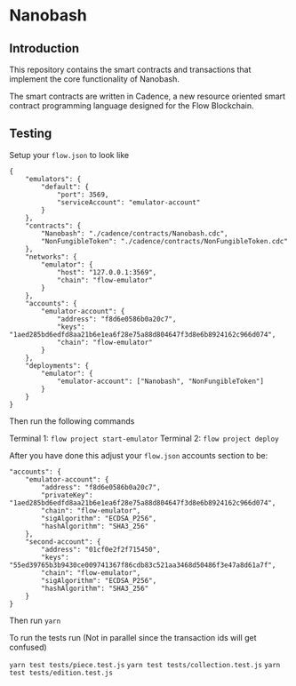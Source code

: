 # Nanobash

## Introduction

This repository contains the smart contracts and transactions that implement
the core functionality of Nanobash.

The smart contracts are written in Cadence, a new resource oriented
smart contract programming language designed for the Flow Blockchain.

## Testing

Setup your `flow.json` to look like

```
{
    "emulators": {
        "default": {
            "port": 3569,
            "serviceAccount": "emulator-account"
        }
    },
    "contracts": {
        "Nanobash": "./cadence/contracts/Nanobash.cdc",
        "NonFungibleToken": "./cadence/contracts/NonFungibleToken.cdc"
    },
    "networks": {
        "emulator": {
            "host": "127.0.0.1:3569",
            "chain": "flow-emulator"
        }
    },
    "accounts": {
        "emulator-account": {
            "address": "f8d6e0586b0a20c7",
            "keys": "1aed285bd6edfd8aa21b6e1ea6f28e75a88d804647f3d8e6b8924162c966d074",
            "chain": "flow-emulator"
        }
    },
    "deployments": {
        "emulator": {
            "emulator-account": ["Nanobash", "NonFungibleToken"]
        }
    }
}
```

Then run the following commands

Terminal 1: `flow project start-emulator`
Terminal 2: `flow project deploy`

After you have done this adjust your `flow.json` accounts section to be:

```
"accounts": {
    "emulator-account": {
        "address": "f8d6e0586b0a20c7",
        "privateKey": "1aed285bd6edfd8aa21b6e1ea6f28e75a88d804647f3d8e6b8924162c966d074",
        "chain": "flow-emulator",
        "sigAlgorithm": "ECDSA_P256",
        "hashAlgorithm": "SHA3_256"
    },
    "second-account": {
        "address": "01cf0e2f2f715450",
        "keys": "55ed39765b3b9430ce009741367f86cdb83c521aa3468d50486f3e47a8d61a7f",
        "chain": "flow-emulator",
        "sigAlgorithm": "ECDSA_P256",
        "hashAlgorithm": "SHA3_256"
    }
}
```

Then run `yarn`

To run the tests run (Not in parallel since the transaction ids will get confused)

`yarn test tests/piece.test.js`
`yarn test tests/collection.test.js`
`yarn test tests/edition.test.js`